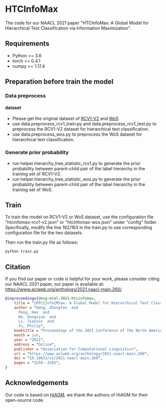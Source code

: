 # HTCInfoMax
The code for our NAACL 2021 paper "HTCInfoMax: A Global Model for Hierarchical Text Classification via Information Maximization".

## Requirements
+ Python >= 3.6
+ torch >= 0.4.1
+ numpy >= 1.17.4

## Preparation before train the model
### Data preprocess
#### dataset
+ Please get the original dataset of [RCV1-V2](http://www.ai.mit.edu/projects/jmlr/papers/volume5/lewis04a/lyrl2004_rcv1v2_README.htm) and [WoS](https://github.com/kk7nc/HDLTex)
+ use data.preprocess_rcv1_train.py and data.preprocess_rcv1_test.py to preprocess the RCV1-V2 dataset for hierarchical text classification.
+ use data.preprocess_wos.py to preprocess the WoS dataset for hierarchical text classification.

### Generate prior probability
+ run helper.hierarchy_tree_statistic_rcv1.py to generate the prior probability between parent-child pair of the label hierarchy in the training set of RCV1-V2.
+ run helper.hierarchy_tree_statistic_wos.py to generate the prior probability between parent-child pair of the label hierarchy in the training set of WoS.


## Train
To train the model on RCV1-V2 or WoS dataset, use the configuration file "htcinfomax-rcv1-v2.json" or "htcinfomax-wos.json" under "config" folder. Specifically, modify the line 162/163 in the train.py to use corresponding configuration file for the two datasets.

Then run the train.py file as follows:
```bash
python train.py
```

## Citation
If you find our paper or code is helpful for your work, please consider citing our NAACL 2021 paper, our paper is available at: https://www.aclweb.org/anthology/2021.naacl-main.260/
```bibtex
@inproceedings{deng-etal-2021-htcinfomax,
    title = "{HTCI}nfo{M}ax: A Global Model for Hierarchical Text Classification via Information Maximization",
    author = "Deng, Zhongfen  and
      Peng, Hao  and
      He, Dongxiao  and
      Li, Jianxin  and
      Yu, Philip",
    booktitle = "Proceedings of the 2021 Conference of the North American Chapter of the Association for Computational Linguistics: Human Language Technologies",
    month = jun,
    year = "2021",
    address = "Online",
    publisher = "Association for Computational Linguistics",
    url = "https://www.aclweb.org/anthology/2021.naacl-main.260",
    doi = "10.18653/v1/2021.naacl-main.260",
    pages = "3259--3265",
}

```


## Acknowledgements
Our code is based on [HiAGM](https://github.com/Alibaba-NLP/HiAGM), we thank the authors of HiAGM for their open-source code.


